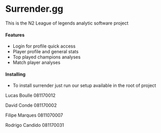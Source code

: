 # Surrender.gg

This is the N2 League of legends analytic software project
#### Features
- Login for profile quick access
- Player profile and general stats
- Top played champions analyses
- Match player analyses
#### Installing
 - To install surrender just run our setup available in the root of project  
 
Lucas Boulle 081170012

David Conde 081170002

Filipe Marques 0811070007

Rodrigo Candido 081170031
